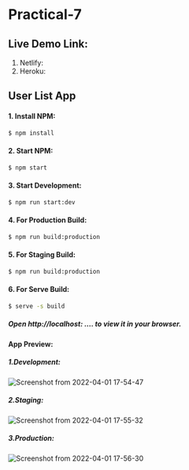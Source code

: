 # Practical-7

## Live Demo Link:
1. Netlify:
2. Heroku:

## User List App
#### 1. Install NPM:

```sh
$ npm install
```

#### 2. Start NPM:

```sh
$ npm start
```

#### 3. Start Development:

```sh
$ npm run start:dev
```

#### 4. For Production Build:

```sh
$ npm run build:production
```

#### 5. For Staging Build:

```sh
$ npm run build:production
```
#### 6. For Serve Build:

```sh
$ serve -s build
```


##### Open http://localhost: .... to view it in your browser.

#### App Preview:
##### 1.Development:
![Screenshot from 2022-04-01 17-54-47](https://user-images.githubusercontent.com/97106864/161263186-9b64d784-68fc-4d6a-af15-a3455a009be5.png)
##### 2.Staging:
![Screenshot from 2022-04-01 17-55-32](https://user-images.githubusercontent.com/97106864/161263270-0c4d5d54-d9b8-493c-bd90-fe020d94e85c.png)
##### 3.Production:
![Screenshot from 2022-04-01 17-56-30](https://user-images.githubusercontent.com/97106864/161263289-2a9f3042-7166-42df-828a-01e689efa9dd.png)

